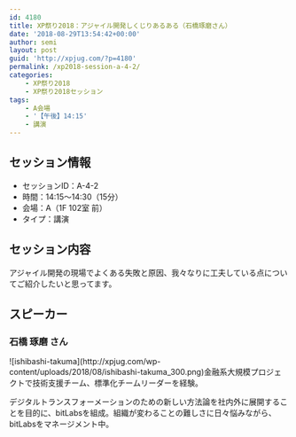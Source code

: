 ```yaml
---
id: 4180
title: XP祭り2018：アジャイル開発しくじりあるある（石橋琢磨さん）
date: '2018-08-29T13:54:42+00:00'
author: semi
layout: post
guid: 'http://xpjug.com/?p=4180'
permalink: /xp2018-session-a-4-2/
categories:
    - XP祭り2018
    - XP祭り2018セッション
tags:
    - A会場
    - '【午後】14:15'
    - 講演
---
```


## セッション情報

- セッションID：A-4-2
- 時間：14:15～14:30（15分）
- 会場：A（1F 102室 前）
- タイプ：講演

## セッション内容

アジャイル開発の現場でよくある失敗と原因、我々なりに工夫している点についてご紹介したいと思ってます。

## スピーカー

### 石橋 琢磨 さん

<div class="profile">![ishibashi-takuma](http://xpjug.com/wp-content/uploads/2018/08/ishibashi-takuma_300.png)金融系大規模プロジェクトで技術支援チーム、標準化チームリーダーを経験。

デジタルトランスフォーメーションのための新しい方法論を社内外に展開することを目的に、bitLabsを組成。組織が変わることの難しさに日々悩みながら、bitLabsをマネージメント中。

</div>